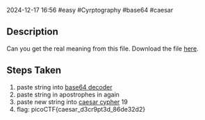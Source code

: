 2024-12-17
16:56
#easy #Cyrptography #base64 #caesar

## Description
Can you get the real meaning from this file.
Download the file [here](https://artifacts.picoctf.net/c_titan/110/enc_flag).

## Steps Taken
1. paste string into [base64 decoder](https://www.base64decode.org/)
2. paste string in apostrophes in again
3. paste new string into [caesar cypher](https://cryptii.com/pipes/caesar-cipher) 19
4. flag: picoCTF{caesar_d3cr9pt3d_86de32d2}
